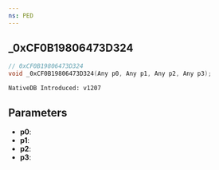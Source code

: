 ```yaml
---
ns: PED
---
```

## _0xCF0B19806473D324

```c
// 0xCF0B19806473D324
void _0xCF0B19806473D324(Any p0, Any p1, Any p2, Any p3);
```

```
NativeDB Introduced: v1207
```

## Parameters
* **p0**:
* **p1**:
* **p2**:
* **p3**:
